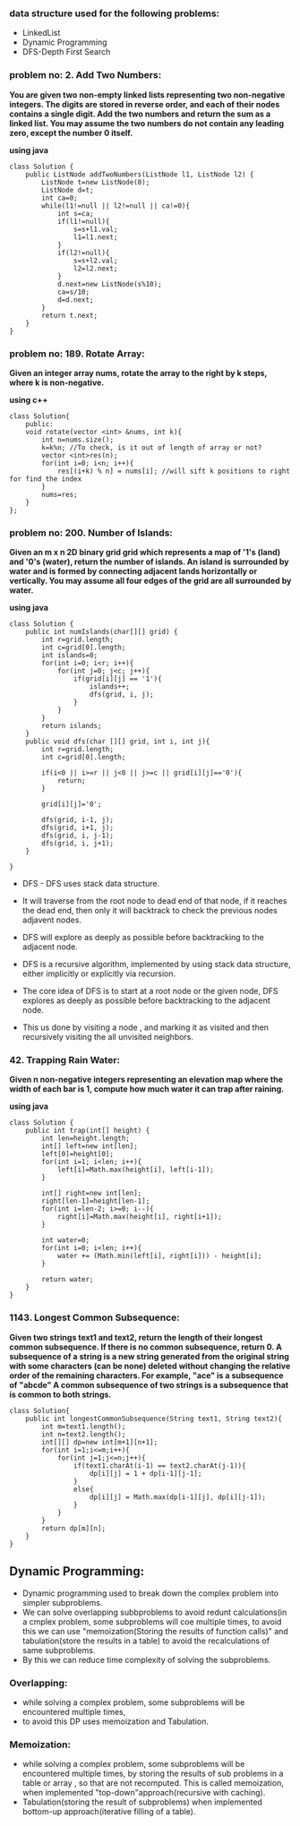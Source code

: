 ### data structure used for the following problems:
* LinkedList
* Dynamic Programming
* DFS-Depth First Search





### problem no: 2. Add Two Numbers:

**You are given two non-empty linked lists representing two non-negative integers. The digits are stored in reverse order, and each of their nodes contains a single digit. Add the two numbers and return the sum as a linked list.
You may assume the two numbers do not contain any leading zero, except the number 0 itself.**

**using java**

```
class Solution {
    public ListNode addTwoNumbers(ListNode l1, ListNode l2) {
        ListNode t=new ListNode(0);
        ListNode d=t;
        int ca=0;
        while(l1!=null || l2!=null || ca!=0){
            int s=ca;
            if(l1!=null){
                s=s+l1.val;
                l1=l1.next;
            }
            if(l2!=null){
                s=s+l2.val;
                l2=l2.next;
            }
            d.next=new ListNode(s%10);
            ca=s/10;
            d=d.next;
        }
        return t.next;
    }
}
```

### problem no: 189. Rotate Array:

**Given an integer array nums, rotate the array to the right by k steps, where k is non-negative.**

**using c++**

```
class Solution{
    public:
    void rotate(vector <int> &nums, int k){
        int n=nums.size();
        k=k%n; //To check, is it out of length of array or not?
        vector <int>res(n);
        for(int i=0; i<n; i++){
            res[(i+k) % n] = nums[i]; //will sift k positions to right for find the index 
        }
        nums=res;
    }
};
```

### problem no: 200. Number of Islands:

**Given an m x n 2D binary grid grid which represents a map of '1's (land) and '0's (water), return the number of islands.
An island is surrounded by water and is formed by connecting adjacent lands horizontally or vertically. You may assume all four edges of the grid are all surrounded by water.**

**using java**

```
class Solution {
    public int numIslands(char[][] grid) {
        int r=grid.length;
        int c=grid[0].length;
        int islands=0;
        for(int i=0; i<r; i++){
            for(int j=0; j<c; j++){
                if(grid[i][j] == '1'){
                    islands++;
                    dfs(grid, i, j);
                }
            }
        }
        return islands;
    }
    public void dfs(char [][] grid, int i, int j){
        int r=grid.length;
        int c=grid[0].length;

        if(i<0 || i>=r || j<0 || j>=c || grid[i][j]=='0'){
            return;
        }

        grid[i][j]='0';

        dfs(grid, i-1, j);
        dfs(grid, i+1, j);
        dfs(grid, i, j-1);
        dfs(grid, i, j+1);
    }

}
```

* DFS - DFS uses stack data structure.
* It will traverse from the root node to dead end of that node, if it reaches the dead end, then only it will backtrack to check the previous nodes adjavent nodes.
* DFS will explore as deeply as possible before backtracking to the adjacent node.

* DFS is a recursive algorithm, implemented by using stack data structure, either implicitly or explicitly via recursion.
* The core idea of DFS is to start at a root node or the given node, DFS explores as deeply as possible before backtracking to the adjacent node.
* This us done by visiting a node , and marking it as visited and then recursively visiting the all unvisited neighbors.
  
  

### 42. Trapping Rain Water:

**Given n non-negative integers representing an elevation map where the width of each bar is 1, compute how much water it can trap after raining.**

**using java**

```
class Solution {
    public int trap(int[] height) {
        int len=height.length;
        int[] left=new int[len];
        left[0]=height[0];
        for(int i=1; i<len; i++){
            left[i]=Math.max(height[i], left[i-1]);
        }

        int[] right=new int[len];
        right[len-1]=height[len-1];
        for(int i=len-2; i>=0; i--){
            right[i]=Math.max(height[i], right[i+1]);
        }

        int water=0;
        for(int i=0; i<len; i++){
            water += (Math.min(left[i], right[i])) - height[i];
        }

        return water;
    }
}
```

### 1143. Longest Common Subsequence:

**Given two strings text1 and text2, return the length of their longest common subsequence. If there is no common subsequence, return 0.
A subsequence of a string is a new string generated from the original string with some characters (can be none) deleted without changing the relative order of the remaining characters.
For example, "ace" is a subsequence of "abcde"
A common subsequence of two strings is a subsequence that is common to both strings.**
```
class Solution{
    public int longestCommonSubsequence(String text1, String text2){
        int m=text1.length();
        int n=text2.length();
        int[][] dp=new int[m+1][n+1];
        for(int i=1;i<=m;i++){
            for(int j=1;j<=n;j++){
                if(text1.charAt(i-1) == text2.charAt(j-1)){
                    dp[i][j] = 1 + dp[i-1][j-1];
                }
                else{
                    dp[i][j] = Math.max(dp[i-1][j], dp[i][j-1]);
                }
            }
        }
        return dp[m][n];
    }
}
```
## Dynamic Programming:

* Dynamic programming used to break down the complex problem into simpler subproblems.
* We can solve overlapping subbproblems to avoid redunt calculations(in a cmplex problem, some subproblems will coe multiple times, to avoid this we can use "memoization(Storing the results of function calls)" and tabulation(store the results in a table) to avoid the recalculations of same subproblems.
* By this we can reduce time complexity of solving the subproblems.

### Overlapping:
* while solving a complex problem, some subproblems will be encountered multiple times,
* to avoid this DP uses memoization and Tabulation.
### Memoization:
* while solving a complex problem, some subproblems will be encountered multiple times, by storing the results of sub problems in a table or array , so that are not recomputed. This is called memoization, when implemented "top-down"approach(recursive with caching).
* Tabulation(storing the result of subproblems) when implemented bottom-up approach(iterative filling of a table).
